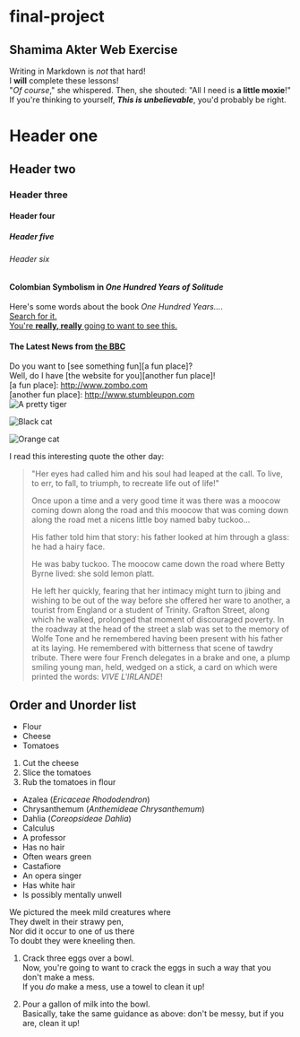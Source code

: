 # final-project
## Shamima Akter Web Exercise
Writing in Markdown is _not_ that hard!  
I **will** complete these lessons!  
"_Of course_," she whispered. Then, she shouted: "All I need is **a little moxie**!"  
If you're thinking to yourself, **_This is unbelievable_**, you'd probably be right.  
# Header one  
## Header two  
### Header three  
#### Header four  
##### Header five  
###### Header six  
#### Colombian Symbolism in _One Hundred Years of Solitude_  
Here's some words about the book _One Hundred Years..._.  
[Search for it.](www.google.com)  
[You're **really, really** going to want to see this.](www.dailykitten.com)

#### The Latest News from [the BBC](www.bbc.com/news)  
Do you want to [see something fun][a fun place]?  
Well, do I have [the website for you][another fun place]!  
[a fun place]: http://www.zombo.com  
[another fun place]: http://www.stumbleupon.com  
![A pretty tiger](https://upload.wikimedia.org/wikipedia/commons/5/56/Tiger.50.jpg)   

![Black cat][Black] 

![Orange cat](http://icons.iconarchive.com/icons/google/noto-emoji-animals-nature/256/22221-cat-icon.png)  

[Black]: https://upload.wikimedia.org/wikipedia/commons/a/a3/81_INF_DIV_SSI.jpg  

I read this interesting quote the other day:  

>"Her eyes had called him and his soul had leaped at the call. To live, to err, to fall, to triumph, to recreate life out of life!"
>
>Once upon a time and a very good time it was there was a moocow coming down along the road and this moocow that was coming down along the road met a nicens little boy named baby tuckoo...
>
>His father told him that story: his father looked at him through a glass: he had a hairy face.
>
>He was baby tuckoo. The moocow came down the road where Betty Byrne lived: she sold lemon platt.
>
>He left her quickly, fearing that her intimacy might turn to jibing and wishing to be out of the way before she offered her ware to another, a tourist from England or a student of Trinity. Grafton Street, along which he walked, prolonged that moment of discouraged poverty. In the roadway at the head of the street a slab was set to the memory of Wolfe Tone and he remembered having been present with his father at its laying. He remembered with bitterness that scene of tawdry tribute. There were four French delegates in a brake and one, a plump smiling young man, held, wedged on a stick, a card on which were printed the words: _VIVE L'IRLANDE_!
## Order and Unorder list   
* Flour
* Cheese
* Tomatoes
1. Cut the cheese
2. Slice the tomatoes
3. Rub the tomatoes in flour
* Azalea (_Ericaceae Rhododendron_)
* Chrysanthemum (_Anthemideae Chrysanthemum_)
* Dahlia (_Coreopsideae Dahlia_)
* Calculus
 * A professor
 * Has no hair
 * Often wears green
* Castafiore
 * An opera singer
 * Has white hair
 * Is possibly mentally unwell
   
We pictured the meek mild creatures where  
They dwelt in their strawy pen,  
Nor did it occur to one of us there  
To doubt they were kneeling then.
1. Crack three eggs over a bowl.    
 Now, you're going to want to crack the eggs in such a way that you don't make a mess.    
 If you _do_ make a mess, use a towel to clean it up!  

2. Pour a gallon of milk into the bowl.    
Basically, take the same guidance as above: don't be messy, but if you are, clean it up!  
